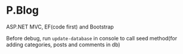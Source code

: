# P.Blog

ASP.NET MVC, EF(code first) and Bootstrap


Before debug, run <code>update-database</code> in console to call seed method(for adding categories, posts and comments in db)
